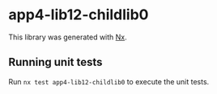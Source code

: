 # app4-lib12-childlib0

This library was generated with [Nx](https://nx.dev).

## Running unit tests

Run `nx test app4-lib12-childlib0` to execute the unit tests.
